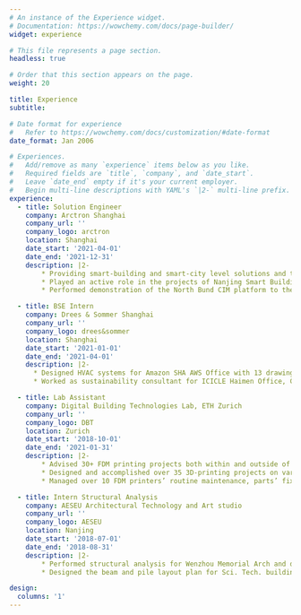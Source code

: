 ```yaml
---
# An instance of the Experience widget.
# Documentation: https://wowchemy.com/docs/page-builder/
widget: experience

# This file represents a page section.
headless: true

# Order that this section appears on the page.
weight: 20

title: Experience
subtitle:

# Date format for experience
#   Refer to https://wowchemy.com/docs/customization/#date-format
date_format: Jan 2006

# Experiences.
#   Add/remove as many `experience` items below as you like.
#   Required fields are `title`, `company`, and `date_start`.
#   Leave `date_end` empty if it's your current employer.
#   Begin multi-line descriptions with YAML's `|2-` multi-line prefix.
experience:
  - title: Solution Engineer
    company: Arctron Shanghai
    company_url: ''
    company_logo: arctron
    location: Shanghai
    date_start: '2021-04-01'
    date_end: '2021-12-31'
    description: |2-
        * Providing smart-building and smart-city level solutions and training to sales department
        * Played an active role in the projects of Nanjing Smart Building, Shanghai Fengxian District, Shanghai Airport Authority, Chengdu Yushi District etc., providing 20+ solution documents to customers
        * Performed demonstration of the North Bund CIM platform to the District Governor

  - title: BSE Intern
    company: Drees & Sommer Shanghai
    company_url: ''
    company_logo: drees&sommer
    location: Shanghai
    date_start: '2021-01-01'
    date_end: '2021-04-01'
    description: |2-
      * Designed HVAC systems for Amazon SHA AWS Office with 13 drawings in AutoCAD and detailed calculation book
      * Worked as sustainability consultant for ICICLE Haimen Office, China, investigated the solar radiation and daylight simulation for LEED guide with Rhino Grasshopper

  - title: Lab Assistant
    company: Digital Building Technologies Lab, ETH Zurich
    company_url: ''
    company_logo: DBT
    location: Zurich
    date_start: '2018-10-01'
    date_end: '2021-01-31'
    description: |2-
        * Advised 30+ FDM printing projects both within and outside of ETHZ
        * Designed and accomplished over 35 3D-printing projects on various scales with over 15 printing materials
        * Managed over 10 FDM printers’ routine maintenance, parts’ fixation (mainly Raised3D and Prusa series)

  - title: Intern Structural Analysis
    company: AESEU Architectural Technology and Art studio
    company_url: ''
    company_logo: AESEU
    location: Nanjing
    date_start: '2018-07-01'
    date_end: '2018-08-31'
    description: |2-
        * Performed structural analysis for Wenzhou Memorial Arch and designed geometrical dimension of building element
        * Designed the beam and pile layout plan for Sci. Tech. building, Yangzhou University according to building code with PKPM

design:
  columns: '1'
---
```

